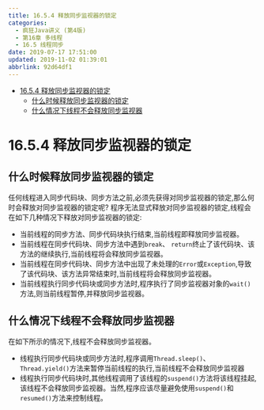 ```yaml
---
title: 16.5.4 释放同步监视器的锁定
categories: 
  - 疯狂Java讲义 (第4版)
  - 第16章 多线程
  - 16.5 线程同步
date: 2019-07-17 17:51:00
updated: 2019-11-02 01:39:01
abbrlink: 92d64df1
---
```

- [16.5.4 释放同步监视器的锁定](/ReadingNotes/92d64df1/#16-5-4-释放同步监视器的锁定)
    - [什么时候释放同步监视器的锁定](/ReadingNotes/92d64df1/#什么时候释放同步监视器的锁定)
    - [什么情况下线程不会释放同步监视器](/ReadingNotes/92d64df1/#什么情况下线程不会释放同步监视器)

<!--more-->
<script src="https://cdn.bootcss.com/jquery/3.4.0/jquery.slim.min.js"></script>
<script>$(document).ready(function () {$(".post-body > ul:nth-child(1)").hide();});</script>

<!--end-->
<!--SSTStart-->
# 16.5.4 释放同步监视器的锁定 #
## 什么时候释放同步监视器的锁定 ##
任何线程进入同步代码块、同步方法之前,必须先获得对同步监视器的锁定,那么何时会释放对同步监视器的锁定呢?
程序无法显式释放对同步监视器的锁定,线程会在如下几种情况下释放对同步监视器的锁定:
- 当前线程的同步方法、同步代码块执行结束,当前线程即释放同步监视器。
- 当前线程在同步代码块、同步方法中遇到`break`、 `return`终止了该代码块、该方法的继续执行,当前线程将会释放同步监视器。
- 当前线程在同步代码块、同步方法中出现了未处理的`Error`或`Exception`,导致了该代码块、该方法异常结束时,当前线程将会释放同步监视器。
- 当前线程执行同步代码块或同步方法时,程序执行了同步监视器对象的`wait()`方法,则当前线程暂停,并释放同步监视器。

## 什么情况下线程不会释放同步监视器 ##
在如下所示的情况下,线程不会释放同步监视器。
- 线程执行同步代码块或同步方法时,程序调用`Thread.sleep()`、 `Thread.yield()`方法来暂停当前线程的执行,当前线程不会释放同步监视器
- 线程执行同步代码块时,其他线程调用了该线程的`suspend()`方法将该线程挂起,该线程不会释放同步监视器。当然,程序应该尽量避免使用`suspend()`和`resumed()`方法来控制线程。

<!--SSTStop-->

